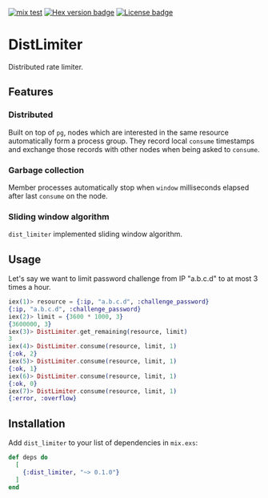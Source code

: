 [![mix test](https://github.com/jechol/dist_limiter/workflows/mix%20test/badge.svg)](https://github.com/jechol/dist_limiter/actions)
[![Hex version badge](https://img.shields.io/hexpm/v/dist_limiter)](https://hex.pm/packages/dist_limiter)
[![License badge](https://img.shields.io/hexpm/l/dist_limiter)](https://github.com/jechol/dist_limiter/blob/master/LICENSE.md)
# DistLimiter

Distributed rate limiter.

## Features

### Distributed
Built on top of `pg`, nodes which are interested in the same resource automatically form a process group. They record local `consume` timestamps and exchange those records with other nodes when being asked to `consume`.
### Garbage collection
Member processes automatically stop when `window` milliseconds elapsed after last `consume` on the node.

### Sliding window algorithm
`dist_limiter` implemented sliding window algorithm.


## Usage

Let's say we want to limit password challenge from IP "a.b.c.d" to at most 3 times a hour.

```elixir
iex(1)> resource = {:ip, "a.b.c.d", :challenge_password}                             
{:ip, "a.b.c.d", :challenge_password}
iex(2)> limit = {3600 * 1000, 3}
{3600000, 3}
iex(3)> DistLimiter.get_remaining(resource, limit)                                        
3
iex(4)> DistLimiter.consume(resource, limit, 1)   
{:ok, 2}
iex(5)> DistLimiter.consume(resource, limit, 1)
{:ok, 1}
iex(6)> DistLimiter.consume(resource, limit, 1)
{:ok, 0}
iex(7)> DistLimiter.consume(resource, limit, 1)
{:error, :overflow}
```


## Installation

Add `dist_limiter` to your list of dependencies in `mix.exs`:

```elixir
def deps do
  [
    {:dist_limiter, "~> 0.1.0"}
  ]
end
```
